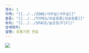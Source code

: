 ```yaml
---
갯수: 1
지역: "[[../../ZONE/사무실|사무실]]"
종류: "[[../../TYPES/의료용품|의료용품]]"
위치: "[[../../SPACE/높은장/F|F]]"
상세위치: 
설명: 유통기한 만료
---
```

![](http://192.168.50.22/images/240608_IMG_0215.jpg)